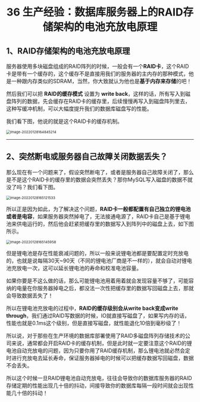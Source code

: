 <h1 align="center">36 生产经验：数据库服务器上的RAID存储架构的电池充放电原理</h1>



## 1、RAID存储架构的电池充放电原理

服务器使用多块磁盘组成的RAID阵列的时候，一般会有一个**RAID卡**，这个RAID卡是带有一个缓存的，这个缓存不是直接用我们的服务器的主内存的那种模式，他是一种跟内存类似的SDRAM，当然，你大致就认为他也是**基于内存来存储**的吧！

然后我们可以把 **RAID的缓存模式** 设置为 **write back**，这样的话，所有写入到磁盘阵列的数据，先会缓存在RAID卡的缓存里，后续慢慢再写入到磁盘阵列里去，这种写缓冲机制，可以大幅度提升我们的数据库磁盘写的性能。

我们看下图，他说的就是这个RAID卡的缓存机制。

<img src="https://studyimages.oss-cn-beijing.aliyuncs.com/img/mysql/34-63/202210201136320.png" alt="image-20220128164845214" style="zoom:67%;" />



---

## 2、突然断电或服务器自己故障关闭数据丢失？

那么现在有一个问题来了，假设突然断电了，或者是服务器自己故障关闭了，那么是不是这个RAID卡的缓存里的数据会突然丢失？那你MySQL写入磁盘的数据不就没了吗？我们看下图。

<img src="https://studyimages.oss-cn-beijing.aliyuncs.com/img/mysql/34-63/202210201136321.png" alt="image-20220128165121533" style="zoom:67%;" />

所以正是因为如此，为了解决这个问题，**RAID卡一般都配置有自己独立的锂电池或者是电容**，如果服务器突然掉电了，无法接通电源了，RAID卡自己是基于锂电池来供电运行的，然后他会赶紧把缓存里的数据写入到阵列中的磁盘上去，如下图所示。

<img src="https://studyimages.oss-cn-beijing.aliyuncs.com/img/mysql/34-63/202210201136322.png" alt="image-20220128165145958" style="zoom: 67%;" />

但是锂电池是存在性能衰减问题的，所以一般来说锂电池都是要配置定时充放电的，也就是说每隔30天~90天（不同的锂电池厂商是不一样的），就会自动对锂电池充放电一次，这可以延长锂电池的寿命和校准电池容量。

如果你要是不这么做的话，那么可能锂电池用着用着就会发现容量不够了，可能容纳的电量在你服务器掉电之后，都没法一次性把缓存里的数据写回磁盘上去，那就会导致数据丢失了！

所以在锂电池充放电的过程中，**RAID的缓存级别会从write back变成write through**，我们通过RAID写数据的时候，IO就直接写磁盘了，如果写内存的话，性能也就是0.1ms这个级别，但是直接写磁盘，就性能退化10倍到毫秒级了！

所以说，对于那些在生产环境的数据库部署使用了RAID多磁盘阵列存储技术的公司来说，通常都会开启RAID卡的缓存机制，但是此时就一定要注意这个RAID的锂电池自动充放电的问题，因为只要你用了RAID缓存机制，那么锂电池就必然会定时进行充放电去延长寿命，保证服务器掉电的时候可以把缓存数据写回磁盘，数据不会丢失。

所以这个时候一旦RAID锂电池自动充放电，往往会导致你的数据库服务器的RAID存储定期的性能出现几十倍的抖动，间接导致你的数据库每隔一段时间就会出现性能几十倍的抖动！
